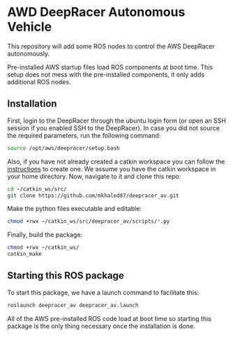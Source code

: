 # AWD DeepRacer Autonomous Vehicle

This repository will add some ROS nodes to control the AWS DeepRacer autonomously.

Pre-installed AWS startup files load ROS components at boot time.  This setup does not mess with the pre-installed components, it only adds additional ROS nodes.  

## Installation

First, login to the DeepRacer through the ubuntu login form (or open an SSH session if you enabled SSH to the DeepRacer). In case you did not source the required parameters, run the following command:

```bash
source /opt/aws/deepracer/setup.bash
```

Also, if you have not already created a catkin workspace you can follow the [instructions](http://wiki.ros.org/catkin/Tutorials/create_a_workspace) to create one. We assume you have the catkin workspace in your home directory.
Now, navigate to it and clone this repo:

```bash
cd ~/catkin_ws/src/
git clone https://github.com/mkhaled87/deepracer_av.git
```

Make the python files executable and editable:

```bash
chmod +rwx ~/catkin_ws/src/deepracer_av/scripts/*.py
```

Finally, build the package:

```bash
chmod +rwx ~/catkin_ws/
catkin_make
```


## Starting this ROS package
To start this package, we have a launch command to facilitate this:

```bash
roslaunch deepracer_av deepracer_av.launch
```

All of the AWS pre-installed ROS code load at boot time so starting this package is the only thing necessary once the installation is done.
